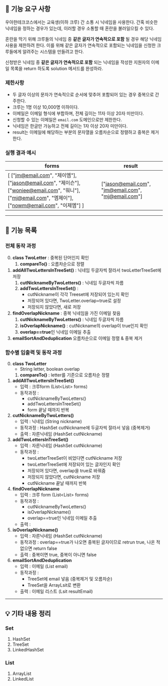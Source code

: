 ## 🚀 기능 요구 사항

우아한테크코스에서는 교육생(이하 크루) 간 소통 시 닉네임을 사용한다. 간혹 비슷한 닉네임을 정하는 경우가 있는데, 이러할 경우 소통할 때 혼란을 불러일으킬 수 있다.

혼란을 막기 위해 크루들의 닉네임 중 **같은 글자가 연속적으로 포함** 될 경우 해당 닉네임 사용을 제한하려 한다. 이를 위해 같은 글자가 연속적으로 포함되는 닉네임을 신청한 크루들에게 알려주는 시스템을 만들려고 한다.


신청받은 닉네임 중 **같은 글자가 연속적으로 포함** 되는 닉네임을 작성한 지원자의 이메일 목록을 return 하도록 solution 메서드를 완성하라.

### 제한사항

- 두 글자 이상의 문자가 연속적으로 순서에 맞추어 포함되어 있는 경우 중복으로 간주한다.
- 크루는 1명 이상 10,000명 이하이다.
- 이메일은 이메일 형식에 부합하며, 전체 길이는 11자 이상 20자 미만이다.
- 신청할 수 있는 이메일은 `email.com` 도메인으로만 제한한다.
- 닉네임은 한글만 가능하고 전체 길이는 1자 이상 20자 미만이다.
- result는 이메일에 해당하는 부분의 문자열을 오름차순으로 정렬하고 중복은 제거한다.

### 실행 결과 예시

| forms | result |
| --- | --- |
| [ ["jm@email.com", "제이엠"], ["jason@email.com", "제이슨"], ["woniee@email.com", "워니"], ["mj@email.com", "엠제이"], ["nowm@email.com", "이제엠"] ] | ["jason@email.com", "jm@email.com", "mj@email.com"] |

---
## 📄 기능 목록

### 전체 동작 과정
0. **class TwoLetter** : 중복된 단어인지 확인
   1. **compareTo()** : 오름차순으로 정렬
1. **addAllTwoLettersInTreeSet()** : 닉네임 두글자씩 잘라서 twoLetterTreeSet에 저장
   1. **cutNicknameByTwoLetters()** : 닉네임 두글자씩 자름
   2. **addTwoLettersInTreeSet()** :
      - cutNickname이 각각 Treeset에 저장되어 있는지 확인
      - 저장되어 있다면, TwoLetter.overlap=true로 설정
      - 저장되지 않았다면, 새로 저장
2. **findOverlapNickname** : 중복 닉네임을 가진 이메일 찾음
    1. **cutNicknameByTwoLetters()** : 닉네임 두글자씩 자름
    2. **isOverlapNickname()** : cutNickname의 overlap이 true인지 확인
    3. **overlap==true**인 닉네임 이메일 추출
3. **emailSortAndDeduplication** 오름차순으로 이메일 정렬 & 중복 제거

### 함수별 입출력 및 동작 과정
0. **class TwoLetter**
    - String letter, boolean overlap
    1. **compareTo()**
        : letter를 기준으로 오름차순 정렬
1. **addAllTwoLettersInTreeSet()**
    - 입력 : 크루form (List<List<String>> forms)
    - 동작과정 : 
        - cutNicknameByTwoLetters()
        - addTwoLettersInTreeSet()
        - form 끝날 때까지 반복
2. **cutNicknameByTwoLetters()**
    - 입력 : 닉네임 (String nickname)
    - 동작과정 : HashSet<String> cutNickname에 두글자씩 잘라서 넣음 (중복제거)
    - 출력 : 자른닉네임 (HashSet<String> cutNickname)
3. **addTwoLettersInTreeSet()**
   - 입력 : 자른닉네임 (HashSet<String> cutNickname)
   - 동작과정 :
     - twoLetterTreeSet이 비었다면 cutNickname 저장
     - twoLetterTreeSet에 저장되어 있는 글자인지 확인
     - 저장되어 있다면, overlap을 true로 바꿔줌
     - 저장되지 않았다면, cutNickname 저장
     - cutNickname 끝날 때까지 반복
4. **findOverlapNickname**
   - 입력 : 크루 form (List<List<String>> forms)
   - 동작과정 :
       - cutNicknameByTwoLetters()
       - isOverlapNickname()
       - overlap==true인 닉네임 이메일 추출
   - 출력 :
5. **isOverlapNickname()**
   - 입력 : 자른닉네임 (HashSet<String> cutNickname)
   - 동작과정 : overlap==true가 나오면 중복된 글자이므로 retrun true, 나온 적 없으면 return false
   - 출력 : 중복이면 true, 중복이 아니면 false
6. **emailSortAndDeduplication**
    - 입력 : 이메일 (List<String> email)
    - 동작과정 : 
      - TreeSet에 email 넣음 (중복제거 및 오름차순)
      - TreeSet을 ArrayLsit로 변환
    - 출력 : 이메일 리스트 (Lsit<String> resultEmail)


---
## 💡 기타 내용 정리

### Set
1. HashSet
2. TreeSet
3. LinkedHashSet

### List
1. ArrayList
2. LinkedList
    
